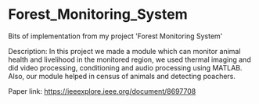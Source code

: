 # Forest_Monitoring_System
Bits of implementation from my project 'Forest Monitoring System'

Description:
In this project we made a module which can monitor animal health and livelihood in the monitored region, we used thermal imaging and did video processing, conditioning and audio processing using MATLAB. Also, our module helped in census of animals and detecting poachers.

Paper link:
https://ieeexplore.ieee.org/document/8697708
